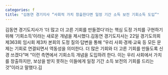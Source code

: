 ```yaml
---
categories: f
title: "김동연 경기지사 “사회적 가치 창출한다면 일정 기간 소득 보전 기회소득 도입”"
---
```

김동연 경기도지사가 ‘더 많고 더 고른 기회를 만들겠다’라는 핵심 도정 가치를 구현하기 위해 ‘기회소득’이라는 새로운 개념을 제시했다.김동연 경기도지사는 22일 경기도의회 제363회 임시회 제3차 본회의 도정 질의·답변을 통해 “우리 사회·경제·교육 등 모든 문제는 기회로 연결되면서 역동성을 의미한다. 더 많은 기회와 더 고른 기회를 만들도록 신경 쓰겠다”며 “이런 측면에서 기회소득 개념을 도입하려 한다. 이는 우리 사회에서 가치를 창출하지만, 보상을 받지 못하는 이들에게 일정 기간 소득 보전의 기회를 드리는 것”이라고 말했다.김